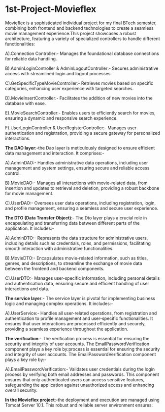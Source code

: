 # 1st-Project-Movieflex
Movieflex is a sophisticated individual project for my final BTech semester, combining both frontend and backend technologies to create a seamless movie management experience.This project showcases a robust architecture, featuring a variety of specialized controllers to handle different functionalities:

A).Connection Controller:- Manages the foundational database connections for reliable data handling.

B).AdminLoginController & AdminLogoutController:- Secures administrative access with streamlined login and logout processes.

C).GetSpecificTypeMovieController:- Retrieves movies based on specific categories, enhancing user experience with targeted searches.

D).MovieInsertController:- Facilitates the addition of new movies into the database with ease.

E).MovieSearchController:- Enables users to efficiently search for movies, ensuring a dynamic and responsive search experience.

F).UserLoginController & UserRegisterController:- Manages user authentication and registration, providing a secure gateway for personalized interactions.

**The DAO layer**:-the Dao layer is meticulously designed to ensure efficient data management and interaction. It comprises:-

A).AdminDAO:- Handles administrative data operations, including user management and system settings, ensuring secure and reliable access control.

B).MovieDAO:- Manages all interactions with movie-related data, from insertion and updates to retrieval and deletion, providing a robust backbone for movie management.

C).UserDAO:- Oversees user data operations, including registration, login, and profile management, ensuring a seamless and secure user experience.

**The DTO (Data Transfer Object)**:- The Dto layer plays a crucial role in encapsulating and transferring data between different parts of the application. It includes:-

A).AdminDTO:- Represents the data structure for administrative users, including details such as credentials, roles, and permissions, facilitating smooth interaction with administrative functionalities.

B).MovieDTO:- Encapsulates movie-related information, such as titles, genres, and descriptions, to streamline the exchange of movie data between the frontend and backend components.

C).UserDTO:- Manages user-specific information, including personal details and authentication data, ensuring secure and efficient handling of user interactions and data.

**The service layer**:- The service layer is pivotal for implementing business logic and managing complex operations. It includes:-

A).UserService:- Handles all user-related operations, from registration and authentication to profile management and user-specific functionalities. It ensures that user interactions are processed efficiently and securely, providing a seamless experience throughout the application.

**The verification**:- The verification process is essential for ensuring the security and integrity of user accounts. The EmailPasswordVerification component plays a key role by:process is essential for ensuring the security and integrity of user accounts. The EmailPasswordVerification component plays a key role by:-

A).EmailPasswordVerification:- Validates user credentials during the login process by verifying both email addresses and passwords. This component ensures that only authenticated users can access sensitive features, safeguarding the application against unauthorized access and enhancing overall security.

**In the Movieflex project**:-the deployment and execution are managed using Tomcat Server 10.1. This robust and reliable server environment ensures:
